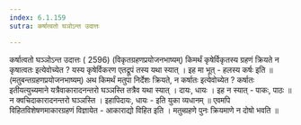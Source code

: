 ```yaml
---
index: 6.1.159
sutra: कर्षात्वतो घञोऽन्त उदात्तः

---
```

कर्षात्वतो घञ्ञोऽन्त उदात्तः ( 2596) (विकृतग्रहणप्रयोजनभाष्यम्) किमर्थं कृषेर्विकृतस्य ग्रहणं क्रियते न कृषात्वतः इत्येवोच्येत ? यस्य कृषेर्विकरण एतद्रूपं तस्य यथा स्यात् । इह मा भूत्  -  हलस्य कर्षः इति ॥ (मतुबन्तग्रहणप्रयोजनभाष्यम्) अथ किमर्थं मतुपा निर्देशः क्रियते, न कर्षातः इत्येवोच्येत ? कर्षातः इतीयत्युच्यमाने यत्रैवाकारादनन्तरो घञ्ञस्ति तत्रैव यथा स्यात् । दायः, धायः । इह न स्यात्  -  पाकः, पाठः ॥ न क्वचिदाकारादनन्तरो घञ्ञस्ति । इहापिदायः, धायः  -  इति युका व्यधानम् ॥ एवमपि विहितविशेषणमाकारग्रहणं विज्ञायेत - आकाराद्यो विहित इति । मतुब्ग्रहणे पुनः क्रियमाणे न दोषो भवति ॥